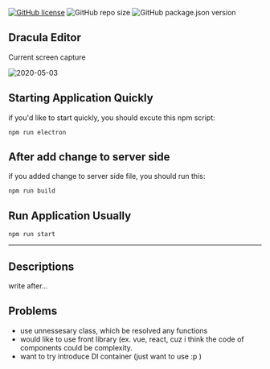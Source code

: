 [![GitHub license](https://img.shields.io/github/license/Koh0412/Dracula)](https://github.com/Koh0412/Dracula/blob/master/LICENSE)
![GitHub repo size](https://img.shields.io/github/repo-size/koh0412/Dracula)
![GitHub package.json version](https://img.shields.io/github/package-json/v/koh0412/Dracula)


## Dracula Editor

Current screen capture

![2020-05-03](https://user-images.githubusercontent.com/49093842/80868038-e880d700-8cd2-11ea-8f37-55ca774082aa.png)

## Starting Application Quickly
if you'd like to start quickly, you should excute this npm script:
```
npm run electron
```

## After add change to server side
if you added change to server side file, you should run this:
```
npm run build
```

## Run Application Usually
```
npm run start
```
---
## Descriptions
write after...

## Problems
- use unnessesary class, which be resolved any functions
- would like to use front library (ex. vue, react, cuz i think the code of components could be complexity.
- want to try introduce DI container (just want to use :p )